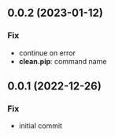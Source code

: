 ## 0.0.2 (2023-01-12)

### Fix

- continue on error
- **clean.pip**: command name

## 0.0.1 (2022-12-26)

### Fix

- initial commit
